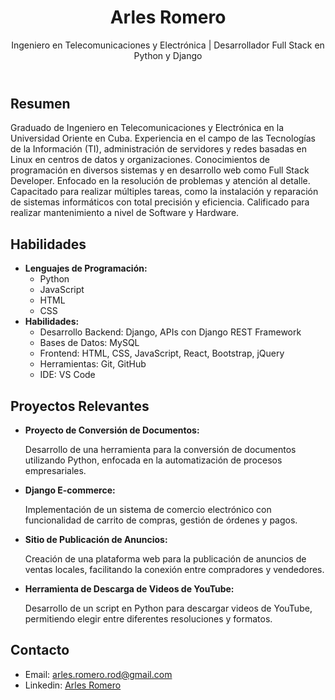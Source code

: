 <!DOCTYPE html>
<html lang="es">

<head>
  <meta charset="UTF-8">
  <meta name="viewport" content="width=device-width, initial-scale=1.0">

  <!-- CSS -->
  <link rel="stylesheet" href="style.css">
</head>

<body>

  <!-- Cabecera -->
  <header>
    <h1>Arles Romero</h1>
    <p>Ingeniero en Telecomunicaciones y Electrónica | Desarrollador Full Stack en Python y Django</p>
  </header>

  <!-- Resumen -->
  <section class="resumen">
    <h2>Resumen</h2>
    <p>Graduado de Ingeniero en Telecomunicaciones y Electrónica en la Universidad Oriente en Cuba. Experiencia en el campo de las Tecnologías de la Información (TI), administración de servidores y redes basadas en Linux en centros de datos y organizaciones. Conocimientos de programación en diversos sistemas y en desarrollo web como Full Stack Developer. Enfocado en la resolución de problemas y atención al detalle. Capacitado para realizar múltiples tareas, como la instalación y reparación de sistemas informáticos con total precisión y eficiencia. Calificado para realizar mantenimiento a nivel de Software y Hardware.</p>
  </section>

<!-- Habilidades -->
  <section class="habilidades">
    <h2>Habilidades</h2>
    <ul>
      <li>
        <strong>Lenguajes de Programación:</strong>
        <ul>
          <li>Python</li>
          <li>JavaScript</li>
          <li>HTML</li>
          <li>CSS</li>
        </ul>
      </li>
      <li>
        <strong>Habilidades:</strong>
        <ul>
          <li>Desarrollo Backend: Django, APIs con Django REST Framework</li>
          <li>Bases de Datos: MySQL</li>
          <li>Frontend: HTML, CSS, JavaScript, React, Bootstrap, jQuery</li>
          <li>Herramientas: Git, GitHub</li>
          <li>IDE: VS Code</li>
        </ul>
      </li>
    </ul>
  </section>

  <!-- Proyectos -->
  <section class="proyectos">
    <h2>Proyectos Relevantes</h2>
    <ul>
      <li>
        <strong>Proyecto de Conversión de Documentos:</strong>
        <p>Desarrollo de una herramienta para la conversión de documentos utilizando Python, enfocada en la automatización de procesos empresariales.</p>
      </li>
      <li>
        <strong>Django E-commerce:</strong>
        <p>Implementación de un sistema de comercio electrónico con funcionalidad de carrito de compras, gestión de órdenes y pagos.</p>
      </li>
      <li>
        <strong>Sitio de Publicación de Anuncios:</strong>
        <p>Creación de una plataforma web para la publicación de anuncios de ventas locales, facilitando la conexión entre compradores y vendedores.</p>
      </li>
      <li>
        <strong>Herramienta de Descarga de Videos de YouTube:</strong>
        <p>Desarrollo de un script en Python para descargar videos de YouTube, permitiendo elegir entre diferentes resoluciones y formatos.</p>
      </li>
    </ul>
  </section>

  <!-- Contacto -->
  <section class="contacto">
    <h2>Contacto</h2>
    <ul>
      <li>Email: <a href="mailto:arles.romero.rod@gmail.com">arles.romero.rod@gmail.com</a></li>
      <li>Linkedin: <a href="https://www.linkedin.com/in/arles-romero-rodr%C3%ADguez-a63959171/">Arles Romero</a></li>
    </ul>
  </section>

</body>

</html>
